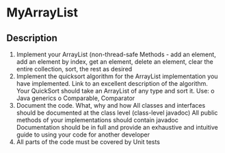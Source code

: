 # MyArrayList
## Description
1. Implement your ArrayList (non-thread-safe Methods - add an element, add an element by index, get an element, delete an element, clear the entire collection, sort, the rest as desired
2. Implement the quicksort algorithm for the ArrayList implementation you have implemented. Link to an excellent description of the algorithm. Your QuickSort should take an ArrayList of any type and sort it. Use: o Java generics o Comparable, Comparator
3. Document the code. What, why and how All classes and interfaces should be documented at the class level (class-level javadoc) All public methods of your implementations should contain javadoc Documentation should be in full and provide an exhaustive and intuitive guide to using your code for another developer
4. All parts of the code must be covered by Unit tests
